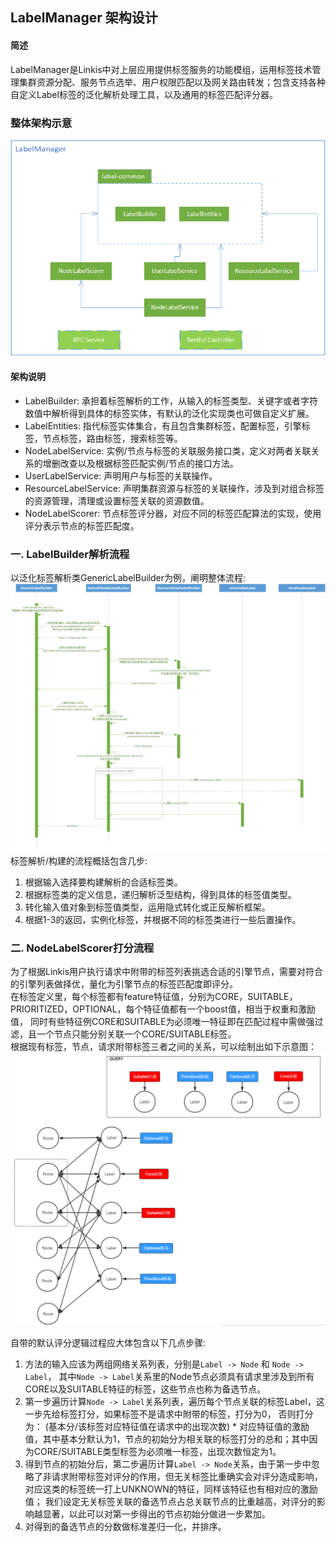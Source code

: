 ## LabelManager 架构设计

#### 简述
LabelManager是Linkis中对上层应用提供标签服务的功能模组，运用标签技术管理集群资源分配、服务节点选举、用户权限匹配以及网关路由转发；包含支持各种自定义Label标签的泛化解析处理工具，以及通用的标签匹配评分器。

### 整体架构示意

![整体架构示意图](../../../Images/Architecture/LabelManager/label_manager_global.png)  

#### 架构说明
- LabelBuilder: 承担着标签解析的工作，从输入的标签类型、关键字或者字符数值中解析得到具体的标签实体，有默认的泛化实现类也可做自定义扩展。
- LabelEntities: 指代标签实体集合，有且包含集群标签，配置标签，引擎标签，节点标签，路由标签，搜索标签等。
- NodeLabelService: 实例/节点与标签的关联服务接口类，定义对两者关联关系的增删改查以及根据标签匹配实例/节点的接口方法。
- UserLabelService: 声明用户与标签的关联操作。
- ResourceLabelService: 声明集群资源与标签的关联操作，涉及到对组合标签的资源管理，清理或设置标签关联的资源数值。
- NodeLabelScorer: 节点标签评分器，对应不同的标签匹配算法的实现，使用评分表示节点的标签匹配度。

### 一. LabelBuilder解析流程
以泛化标签解析类GenericLabelBuilder为例，阐明整体流程:  
![泛化标签解析流程](../../../Images/Architecture/LabelManager/label_manager_builder.png)  
标签解析/构建的流程概括包含几步:  
1. 根据输入选择要构建解析的合适标签类。
2. 根据标签类的定义信息，递归解析泛型结构，得到具体的标签值类型。
3. 转化输入值对象到标签值类型，运用隐式转化或正反解析框架。
4. 根据1-3的返回，实例化标签，并根据不同的标签类进行一些后置操作。

### 二. NodeLabelScorer打分流程
为了根据Linkis用户执行请求中附带的标签列表挑选合适的引擎节点，需要对符合的引擎列表做择优，量化为引擎节点的标签匹配度即评分。  
在标签定义里，每个标签都有feature特征值，分别为CORE，SUITABLE，PRIORITIZED，OPTIONAL，每个特征值都有一个boost值，相当于权重和激励值，
同时有些特征例CORE和SUITABLE为必须唯一特征即在匹配过程中需做强过滤，且一个节点只能分别关联一个CORE/SUITABLE标签。  
根据现有标签，节点，请求附带标签三者之间的关系，可以绘制出如下示意图：  
![标签打分](../../../Images/Architecture/LabelManager/label_manager_scorer.png)  

自带的默认评分逻辑过程应大体包含以下几点步骤:  
1. 方法的输入应该为两组网络关系列表，分别是`Label -> Node` 和 `Node -> Label`， 其中`Node -> Label`关系里的Node节点必须具有请求里涉及到所有CORE以及SUITABLE特征的标签，这些节点也称为备选节点。
2. 第一步遍历计算`Node -> Label`关系列表，遍历每个节点关联的标签Label，这一步先给标签打分，如果标签不是请求中附带的标签，打分为0，
否则打分为： (基本分/该标签对应特征值在请求中的出现次数) * 对应特征值的激励值，其中基本分默认为1，节点的初始分为相关联的标签打分的总和；其中因为CORE/SUITABLE类型标签为必须唯一标签，出现次数恒定为1。
3. 得到节点的初始分后，第二步遍历计算`Label -> Node`关系，由于第一步中忽略了非请求附带标签对评分的作用，但无关标签比重确实会对评分造成影响，对应这类的标签统一打上UNKNOWN的特征，同样该特征也有相对应的激励值；
我们设定无关标签关联的备选节点占总关联节点的比重越高，对评分的影响越显著，以此可以对第一步得出的节点初始分做进一步累加。
4. 对得到的备选节点的分数做标准差归一化，并排序。
